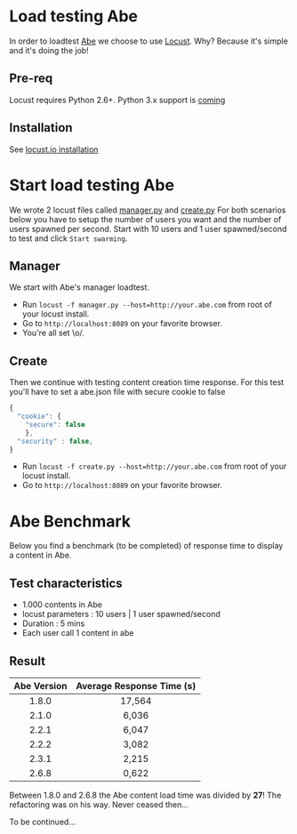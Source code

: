 # Load testing Abe

In order to loadtest [Abe](https://github.com/AdFabConnect/abejs) we choose to use [Locust](http://locust.io/).
Why? Because it's simple and it's doing the job!

## Pre-req

Locust requires Python 2.6+. Python 3.x support is [coming](https://twitter.com/locustio/status/801736746727784448)

## Installation

See [locust.io installation](http://docs.locust.io/en/latest/installation.html)

# Start load testing Abe

We wrote 2 locust files called [manager.py](./manager.py) and [create.py](./create.py)
For both scenarios below you have to setup the number of users you want and the number of users spawned per second.
Start with 10 users and 1 user spawned/second to test and click `Start swarming`.

## Manager

We start with Abe's manager loadtest. 

- Run `locust -f manager.py --host=http://your.abe.com` from root of your locust install.
- Go to `http://localhost:8089` on your favorite browser.
- You're all set \o/.

## Create

Then we continue with testing content creation time response.
For this test you'll have to set a abe.json file with secure cookie to false

```javascript
{
  "cookie": {
    "secure": false
    },
  "security" : false,
}
```

- Run `locust -f create.py --host=http://your.abe.com` from root of your locust install.
- Go to `http://localhost:8089` on your favorite browser.

# Abe Benchmark

Below you find a benchmark (to be completed) of response time to display a content in Abe.

## Test characteristics

- 1.000 contents in Abe
- locust parameters : 10 users | 1 user spawned/second
- Duration : 5 mins
- Each user call 1 content in abe

## Result

| Abe Version   | Average Response Time (s)|
|:-------------:|:------------------------:|
| 1.8.0         |17,564                    |
| 2.1.0         |6,036                     |
| 2.2.1         |6,047                     |
| 2.2.2         |3,082                     |
| 2.3.1         |2,215                     |
| 2.6.8         |0,622                     |

Between 1.8.0 and 2.6.8 the Abe content load time was divided by **27**! The refactoring was on his way. Never ceased then...

To be continued...